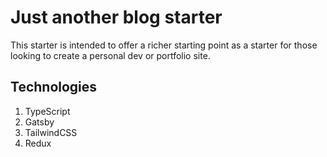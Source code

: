 # Just another blog starter

This starter is intended to offer a richer starting point as a starter for those looking to create a personal dev or portfolio site.

## Technologies
1. TypeScript
2. Gatsby
3. TailwindCSS
4. Redux
